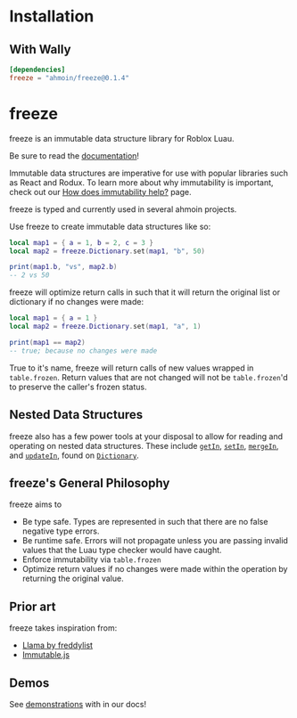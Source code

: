 # Installation

## With Wally

```toml
[dependencies]
freeze = "ahmoin/freeze@0.1.4"
```

<!--moonwave-hide-before-this-line-->

# freeze

freeze is an immutable data structure library for Roblox Luau.

Be sure to read the [documentation](https://ahmoin.github.io/freeze/)!

Immutable data structures are imperative for use with popular libraries such as
React and Rodux. To learn more about why immutability is important, check out
our
[How does immutability help?](https://ahmoin.github.io/freeze/docs/WhyImmutable)
page.

freeze is typed and currently used in several ahmoin projects.

Use freeze to create immutable data structures like so:

```lua
local map1 = { a = 1, b = 2, c = 3 }
local map2 = freeze.Dictionary.set(map1, "b", 50)

print(map1.b, "vs", map2.b)
-- 2 vs 50
```

freeze will optimize return calls in such that it will return the original list
or dictionary if no changes were made:

```lua
local map1 = { a = 1 }
local map2 = freeze.Dictionary.set(map1, "a", 1)

print(map1 == map2)
-- true; because no changes were made
```

True to it's name, freeze will return calls of new values wrapped in
`table.frozen`. Return values that are not changed will not be `table.frozen`'d
to preserve the caller's frozen status.

## Nested Data Structures

freeze also has a few power tools at your disposal to allow for reading and
operating on nested data structures. These include
[`getIn`](/api/Dictionary#getIn), [`setIn`](/api/Dictionary#setIn),
[`mergeIn`](/api/Dictionary#mergeIn), and
[`updateIn`](/api/Dictionary#updateIn), found on
[`Dictionary`](/api/Dictionary).

## freeze's General Philosophy

freeze aims to

- Be type safe. Types are represented in such that there are no false negative
  type errors.
- Be runtime safe. Errors will not propagate unless you are passing invalid
  values that the Luau type checker would have caught.
- Enforce immutability via `table.frozen`
- Optimize return values if no changes were made within the operation by
  returning the original value.

## Prior art

freeze takes inspiration from:

- [Llama by freddylist](https://github.com/freddylist/llama)
- [Immutable.js](https://immutable-js.com/)

## Demos

See [demonstrations](https://ahmoin.github.io/freeze/docs/Demonstration) with in
our docs!
